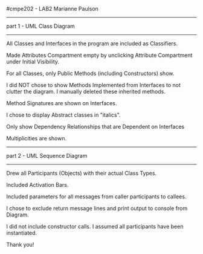 #cmpe202 - LAB2
Marianne Paulson

**********************************
part 1 - UML Class Diagram
**********************************

All Classes and Interfaces in the program are included as Classifiers.

Made Attributes Compartment empty by unclicking Attribute Compartment under Initial Visibility.

For all Classes, only Public Methods (including Constructors) show.

I did NOT chose to show Methods Implemented from Interfaces to not clutter the diagram.
I manually deleted these inherited methods.

Method Signatures are shown on Interfaces.

I chose to display Abstract classes in "italics".

Only show Dependency Relationships that are Dependent on Interfaces

Multiplicities are shown.


*********************************
part 2 - UML Sequence Diagram
*********************************

Drew all Participants (Objects) with their actual Class Types.

Included Activation Bars.

Included parameters for all messages from caller participants to callees.

I chose to exclude return message lines and print output to console from Diagram.

I did not include constructor calls. I assumed all participants have been
instantiated.


Thank you!
